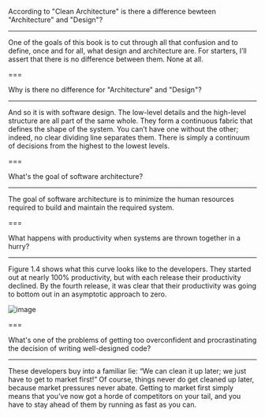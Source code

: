 According to "Clean Architecture" is there a difference bewteen "Architecture" and "Design"?

---

One of the goals of this book is to cut through all that confusion and to
define, once and for all, what design and architecture are. For starters, I’ll
assert that there is no difference between them. None at all.

===

Why is there no difference for "Architecture" and "Design"?

---

And so it is with software design. The low-level details and the high-level
structure are all part of the same whole. They form a continuous fabric that
defines the shape of the system. You can’t have one without the other; indeed,
no clear dividing line separates them. There is simply a continuum of
decisions from the highest to the lowest levels.

===

What's the goal of software architecture?

---

The goal of software architecture is to minimize the human resources required
to build and maintain the required system.

===

What happens with productivity when systems are thrown together in a hurry?

---

Figure 1.4 shows what this curve looks like to the developers. They started
out at nearly 100% productivity, but with each release their productivity
declined. By the fourth release, it was clear that their productivity was going
to bottom out in an asymptotic approach to zero.

![image](https://user-images.githubusercontent.com/1868409/101266247-d1540d00-372b-11eb-83fe-79e724f3025d.png)

===

What's one of the problems of getting too overconfident and procrastinating the decision of writing well-designed code?

---

These developers buy into a familiar lie: “We can clean it up later; we just
have to get to market first!” Of course, things never do get cleaned up later,
because market pressures never abate. Getting to market first simply means
that you’ve now got a horde of competitors on your tail, and you have to stay
ahead of them by running as fast as you can.
